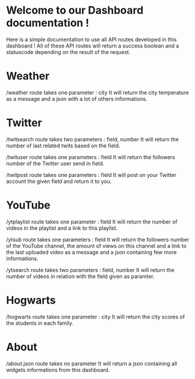 # Welcome to our Dashboard documentation !

Here is a simple documentation to use all API routes developed in this dashboard !
All of these API routes will return a success boolean and a statuscode depending on the result of the request.

# Weather
/weather route takes one parameter : city
It will return the city temperature as a message and a json with a lot of others informations.

# Twitter
/twitsearch route takes two parameters : field, number
It will return the number of last related twits based on the field.

/twituser route takes one parameters : field
It will return the followers number of the Twitter user send in field.

/twitpost route takes one parameters : field
It will post on your Twitter account the given field and return it to you.

# YouTube
/ytplaylist route takes one parameter : field
It will return the number of videos in the playlist and a link to this playlist.

/ytsub route takes one parameters : field
It will return the followers number of the YouTube channel, the amount of views on this channel and a link to the last uploaded video as a message and a json containing few more informations.

/ytsearch route takes two parameters : field, number
It will return the number of videos in relation with the field given as paramter.

# Hogwarts
/hogwarts route takes one parameter : city
It will return the city scores of the students in each family.

# About
/about.json route takes no parameter
It will return a json containing all widgets informations from this dashboard.